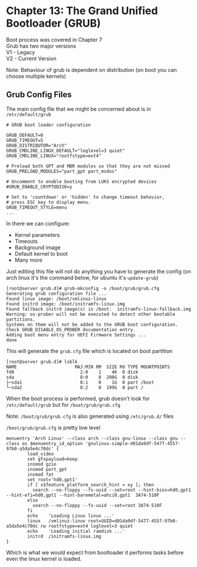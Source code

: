# Chapter 13: The Grand Unified Bootloader (GRUB)
Boot process was covered in Chapter 7 <br>
Grub has two major versions <br>
V1 - Legacy <br>
V2 - Current Version <br>

Note: Behaviour of grub is dependent on distribution (on boot you can choose multiple kernels)
## Grub Config Files
The main config file that we might be concerned about is in ``/etc/default/grub`` <br>
```
# GRUB boot loader configuration

GRUB_DEFAULT=0
GRUB_TIMEOUT=5
GRUB_DISTRIBUTOR="Arch"
GRUB_CMDLINE_LINUX_DEFAULT="loglevel=3 quiet"
GRUB_CMDLINE_LINUX="rootfstype=ext4"

# Preload both GPT and MBR modules so that they are not missed
GRUB_PRELOAD_MODULES="part_gpt part_msdos"

# Uncomment to enable booting from LUKS encrypted devices
#GRUB_ENABLE_CRYPTODISK=y

# Set to 'countdown' or 'hidden' to change timeout behavior,
# press ESC key to display menu.
GRUB_TIMEOUT_STYLE=menu
...
```
In there we can configure:
- Kernel parameters
- Timeouts
- Background image
- Default kernel to boot
- Many more

Just editing this file will not do anything you have to generate the config (on arch linux it's the command below, for ubuntu it's ``update-grub``) <br>
```
[root@server grub.d]# grub-mkconfig -o /boot/grub/grub.cfg 
Generating grub configuration file ...
Found linux image: /boot/vmlinuz-linux
Found initrd image: /boot/initramfs-linux.img
Found fallback initrd image(s) in /boot:  initramfs-linux-fallback.img
Warning: os-prober will not be executed to detect other bootable partitions.
Systems on them will not be added to the GRUB boot configuration.
Check GRUB_DISABLE_OS_PROBER documentation entry.
Adding boot menu entry for UEFI Firmware Settings ...
done
```

This will generate the ``grub.cfg`` file which is located on boot partition <br>
```
[root@server grub.d]# lsblk
NAME                      MAJ:MIN RM  SIZE RO TYPE MOUNTPOINTS
fd0                         2:0    1    4K  0 disk 
sda                         8:0    0  200G  0 disk 
├─sda1                      8:1    0    1G  0 part /boot
└─sda2                      8:2    0  199G  0 part /
```

When the boot process is performed, grub doesn't look for ``/etc/default/grub`` but for ``/boot/grub/grub.cfg``

Note: ``/boot/grub/grub.cfg`` is also generated using ``/etc/grub.d/`` files <br>

``/boot/grub/grub.cfg`` is pretty low level <br>
```
menuentry 'Arch Linux' --class arch --class gnu-linux --class gnu --class os $menuentry_id_option 'gnulinux-simple-d01da9df-5477-4557-97b0-a5da5e4c70dc' {
        load_video
        set gfxpayload=keep
        insmod gzio
        insmod part_gpt
        insmod fat
        set root='hd0,gpt1'
        if [ x$feature_platform_search_hint = xy ]; then
          search --no-floppy --fs-uuid --set=root --hint-bios=hd0,gpt1 --hint-efi=hd0,gpt1 --hint-baremetal=ahci0,gpt1  3A74-510F
        else
          search --no-floppy --fs-uuid --set=root 3A74-510F
        fi
        echo    'Loading Linux linux ...'
        linux   /vmlinuz-linux root=UUID=d01da9df-5477-4557-97b0-a5da5e4c70dc rw rootfstype=ext4 loglevel=3 quiet
        echo    'Loading initial ramdisk ...'
        initrd  /initramfs-linux.img
}
```
Which is what we would expect from bootloader it performs tasks before even the linux kernel is loaded.